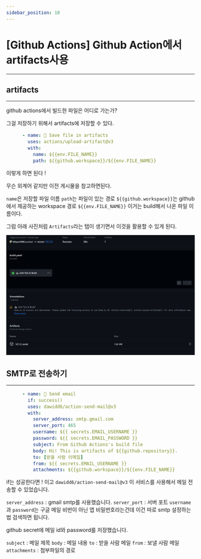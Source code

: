 ```yaml
---
sidebar_position: 10
---
```


# [Github Actions] Github Action에서 artifacts사용
---

## artifacts
---

github actions에서 빌드한 파일은 어디로 가는가?

그걸 저장하기 위해서 artifacts에 저장할 수 있다.


```yaml
      - name: 💾 Save file in artifacts
        uses: actions/upload-artifact@v3
        with:
          name: ${{env.FILE_NAME}}
          path: ${{github.workspace}}/${{env.FILE_NAME}}
```

이렇게 하면 된다 !

무슨 외계어 같지만 이전 게시물을 참고하면된다.

`name`은 저장할 파일 이름 `path`는 파일이 있는 경로 `${{github.workspace}}`는 github에서 제공하는 workspace 경로 `${{env.FILE_NAME}}` 이거는 build해서 나온 파일 이름이다.

그럼 아래 사진처럼 `Artifacts`라는 탭이 생기면서 이것을 활용할 수 있게 된다.

![Alt text](image.png)


## SMTP로 전송하기
---

```yaml
      - name: 📩 Send email
        if: success()
        uses: dawidd6/action-send-mail@v3
        with:
          server_address: smtp.gmail.com
          server_port: 465
          username: ${{ secrets.EMAIL_USERNAME }}
          password: ${{ secrets.EMAIL_PASSWORD }}
          subject: From Github Actions's build file
          body: Hi! This is artifacts of ${{github.repository}}.
          to: [받을 사람 이메일]
          from: ${{ secrets.EMAIL_USERNAME }}
          attachments: ${{github.workspace}}/${{env.FILE_NAME}}
```

if는 성공한다면 ! 이고 `dawidd6/action-send-mail@v3` 이 서비스를 사용해서 메일 전송할 수 있었습니다.

`server_address` : gmail smtp를 사용했습니다.
`server_port` : 서버 포트
`username`과 `password`는 구글 메일 비번이 아닌 앱 비밀번호라는건데 이건 따로 smtp 설정하는 법 검색하면 됩니다.

github secret에 메일 id와 password를 저장했습니다.


`subject` : 메일 제목
`body` : 메일 내용
`to` : 받을 사람 메일
`from` : 보낼 사람 메일
`attachments` : 첨부파일의 경로